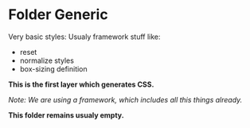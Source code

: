 # Folder Generic

Very basic styles: Usualy framework stuff like:
- reset
- normalize styles
- box-sizing definition

**This is the first layer which generates CSS.**  

_Note: We are using a framework, which includes all this things already._

**This folder remains usualy empty.**
